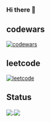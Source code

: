 ### Hi there 👋

## codewars
[![codewars](https://www.codewars.com/users/apprafael/badges/large)](https://www.codewars.com/users/apprafael)

## leetcode
[![leetcode](https://badges.peiyuan.ch/leetcode/puiiyuen/ranking?logo=leetcode&label=apprafael&style=for-the-badge&color=green)](https://leetcode.com/apprafael)

## Status
<a href="https://github.com/apprafael/">
  <img align="center" src="https://github-readme-stats.vercel.app/api?username=apprafael&count_private=true&show_icons=true&theme=radical&hide_border=false" />
</a> 

<a href="https://github.com/apprafael/">
  <img align="center" src="https://github-readme-stats.vercel.app/api/top-langs/?username=apprafael&layout=compact&theme=radical&hide_border=false" />
</a>
<!--
**apprafael/apprafael** is a ✨ _special_ ✨ repository because its `README.md` (this file) appears on your GitHub profile.

Here are some ideas to get you started:

- 🔭 I’m currently working on ...
- 🌱 I’m currently learning ...
- 👯 I’m looking to collaborate on ...
- 🤔 I’m looking for help with ...
- 💬 Ask me about ...
- 📫 How to reach me: ...
- 😄 Pronouns: ...
- ⚡ Fun fact: ...
-->
